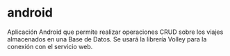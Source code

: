 # android
Aplicación Android que permite realizar operaciones CRUD sobre los viajes almacenados en una Base de Datos. Se usará la librería Volley para la conexión con el servicio web.
